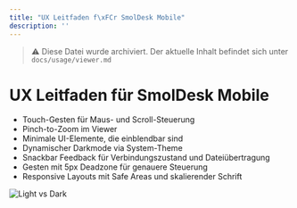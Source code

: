 ```yaml
---
title: "UX Leitfaden f\xFCr SmolDesk Mobile"
description: ''
---
```

> ⚠️ Diese Datei wurde archiviert. Der aktuelle Inhalt befindet sich unter `docs/usage/viewer.md`

# UX Leitfaden für SmolDesk Mobile

- Touch-Gesten für Maus- und Scroll-Steuerung
- Pinch-to-Zoom im Viewer
- Minimale UI-Elemente, die einblendbar sind
- Dynamischer Darkmode via System-Theme
- Snackbar Feedback für Verbindungszustand und Dateiübertragung
- Gesten mit 5px Deadzone für genauere Steuerung
- Responsive Layouts mit Safe Areas und skalierender Schrift

![Light vs Dark](../images/mobile-theme.png)
